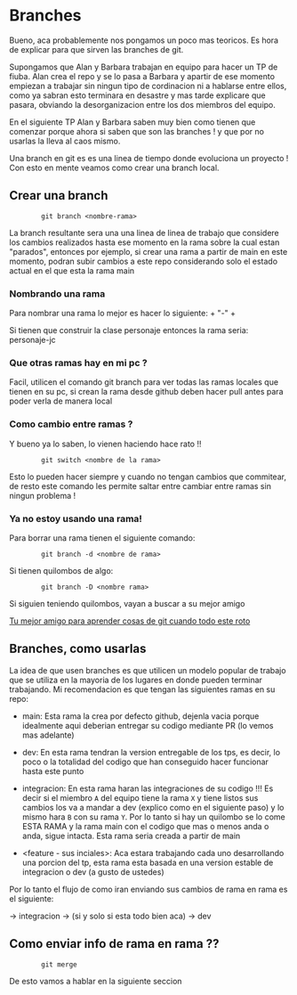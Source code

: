 # Branches

Bueno, aca probablemente nos pongamos un poco mas teoricos. Es hora de explicar para que sirven las branches de git. 

Supongamos que Alan y Barbara trabajan en equipo para hacer un TP de fiuba. Alan crea el repo y se lo pasa a Barbara y apartir de ese momento empiezan a trabajar sin ningun tipo de cordinacion ni a hablarse entre ellos, como ya sabran esto terminara en desastre y mas tarde explicare que pasara, obviando la desorganizacion entre los dos miembros del equipo. 

En el siguiente TP Alan y Barbara saben muy bien como tienen que comenzar porque ahora si saben que son las branches ! y que por no usarlas la lleva al caos mismo. 

Una branch en git es es una linea de tiempo donde evoluciona un proyecto ! Con esto en mente veamos como crear una branch local.

## Crear una branch

            git branch <nombre-rama>

La branch resultante sera una una linea de linea de trabajo que considere los cambios realizados hasta ese momento en la rama sobre la cual estan "parados", entonces por ejemplo, si crear una rama a partir de main en este momento, podran subir cambios a este repo considerando solo el estado actual en el que esta la rama main 

### Nombrando una rama 

Para nombrar una rama lo mejor es hacer lo siguiente: <nombre de la feature> + "-" + <sus iniciales> 

Si tienen que construir la clase personaje entonces la rama seria: personaje-jc

### Que otras ramas hay en mi pc ?

Facil, utilicen el comando git branch para ver todas las ramas locales que tienen en su pc, si crean la rama desde github deben hacer pull antes para poder verla de manera local

### Como cambio entre ramas ? 

Y bueno ya lo saben, lo vienen haciendo hace rato !! 

            git switch <nombre de la rama>

Esto lo pueden hacer siempre y cuando no tengan cambios que commitear, de resto este comando les permite saltar entre cambiar entre ramas sin ningun problema ! 

### Ya no estoy usando una rama! 

Para borrar una rama tienen el siguiente comando:

            git branch -d <nombre de rama>

Si tienen quilombos de algo:

            git branch -D <nombre rama>

Si siguien teniendo quilombos, vayan a buscar a su mejor amigo

[Tu mejor amigo para aprender cosas de git cuando todo este roto](https://chat.openai.com/)

## Branches, como usarlas

La idea de que usen branches es que utilicen un modelo popular de trabajo que se utiliza en la mayoria de los lugares en donde pueden terminar trabajando.
Mi recomendacion es que tengan las siguientes ramas en su repo:

- main: Esta rama la crea por defecto github, dejenla vacia porque idealmente aqui deberian entregar su codigo mediante PR (lo vemos mas adelante)

- dev: En esta rama tendran la version entregable de los tps, es decir, lo poco o la totalidad del codigo que han conseguido hacer funcionar hasta este punto

- integracion: En esta rama haran las integraciones de su codigo !!!  Es decir si el miembro `A` del equipo tiene la rama `X` y tiene listos sus cambios los va a mandar a dev (explico como en el siguiente paso) y lo mismo hara `B` con su rama `Y`. Por lo tanto si hay un quilombo se lo come ESTA RAMA y la rama main con el codigo que mas o menos anda o anda, sigue intacta. Esta rama seria creada a partir de main

- <feature - sus inciales>: Aca estara trabajando cada uno desarrollando una porcion del tp, esta rama esta basada en una version estable de integracion o dev (a gusto de ustedes)

Por lo tanto el flujo de como iran enviando sus cambios de rama en rama es el siguiente:

<rama personal> -> integracion -> (si y solo si esta todo bien aca) -> dev 

## Como enviar info de rama en rama ?? 

            git merge 

De esto vamos a hablar en la siguiente seccion 
